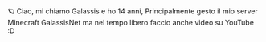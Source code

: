  🪐 Ciao, mi chiamo Galassis e ho 14 anni, Principalmente gesto il mio server Minecraft GalassisNet ma nel tempo libero faccio anche video su YouTube :D 
